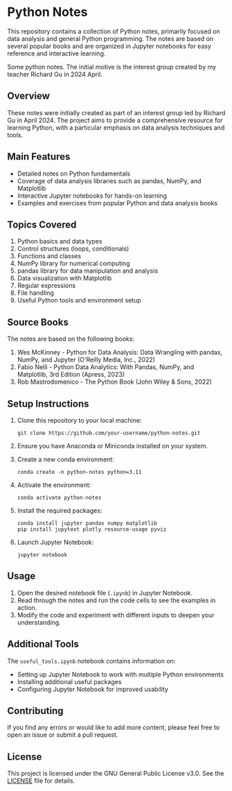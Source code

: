 # Python Notes

This repository contains a collection of Python notes, primarily focused on data analysis and general Python programming. The notes are based on several popular books and are organized in Jupyter notebooks for easy reference and interactive learning.

Some python notes. The initial motive is the interest group created by my teacher Richard Gu in 2024 April.

## Overview

These notes were initially created as part of an interest group led by Richard Gu in April 2024. The project aims to provide a comprehensive resource for learning Python, with a particular emphasis on data analysis techniques and tools.

## Main Features

- Detailed notes on Python fundamentals
- Coverage of data analysis libraries such as pandas, NumPy, and Matplotlib
- Interactive Jupyter notebooks for hands-on learning
- Examples and exercises from popular Python and data analysis books

## Topics Covered

1. Python basics and data types
2. Control structures (loops, conditionals)
3. Functions and classes
4. NumPy library for numerical computing
5. pandas library for data manipulation and analysis
6. Data visualization with Matplotlib
7. Regular expressions
8. File handling
9. Useful Python tools and environment setup

## Source Books

The notes are based on the following books:

1. Wes McKinney - Python for Data Analysis: Data Wrangling with pandas, NumPy, and Jupyter (O'Reilly Media, Inc., 2022)
2. Fabio Nelli - Python Data Analytics: With Pandas, NumPy, and Matplotlib, 3rd Edition (Apress, 2023)
3. Rob Mastrodomenico - The Python Book (John Wiley & Sons, 2022)

## Setup Instructions

1. Clone this repository to your local machine:
   ```
   git clone https://github.com/your-username/python-notes.git
   ```

2. Ensure you have Anaconda or Miniconda installed on your system.

3. Create a new conda environment:
   ```
   conda create -n python-notes python=3.11
   ```

4. Activate the environment:
   ```
   conda activate python-notes
   ```

5. Install the required packages:
   ```
   conda install jupyter pandas numpy matplotlib
   pip install jupytext plotly resource-usage pyviz
   ```

6. Launch Jupyter Notebook:
   ```
   jupyter notebook
   ```

## Usage

1. Open the desired notebook file (`.ipynb`) in Jupyter Notebook.
2. Read through the notes and run the code cells to see the examples in action.
3. Modify the code and experiment with different inputs to deepen your understanding.

## Additional Tools

The `useful_tools.ipynb` notebook contains information on:

- Setting up Jupyter Notebook to work with multiple Python environments
- Installing additional useful packages
- Configuring Jupyter Notebook for improved usability

## Contributing

If you find any errors or would like to add more content, please feel free to open an issue or submit a pull request.

## License

This project is licensed under the GNU General Public License v3.0. See the [LICENSE](LICENSE) file for details.
